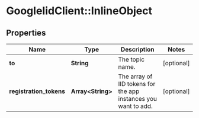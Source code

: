 # GoogleIidClient::InlineObject

## Properties
Name | Type | Description | Notes
------------ | ------------- | ------------- | -------------
**to** | **String** | The topic name. | [optional] 
**registration_tokens** | **Array&lt;String&gt;** | The array of IID tokens for the app instances you want to add. | [optional] 



